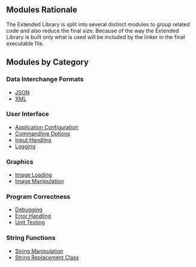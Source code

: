 ## Modules Rationale

The Extended Library is split into several distinct modules to group
related code and also reduce the final size. Because of the way the
Extended Library is built only what is used will be included by the
linker in the final executable file.

## Modules by Category

### Data Interchange Formats

* [JSON](modules/json)
* [XML](modules/xml)

### User Interface

* [Application Configuration](modules/config)
* [Commandline Options](modules/options)
* [Input Handling](modules/input)
* [Logging](modules/logging)

### Graphics

* [Image Loading](modules/graphics/loading)
* [Image Manipulation](modules/graphics/manipulation)

### Program Correctness

* [Debugging](modules/debug)
* [Error Handling](modules/error)
* [Unit Testing](modules/testly)

### String Functions

* [String Manipulation](modules/strings)
* [String Replacement Class](modules/xstring)

